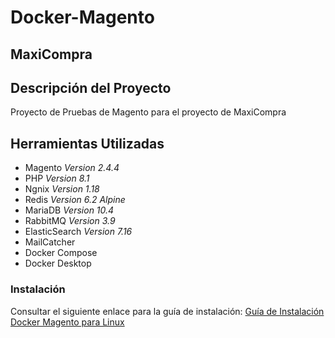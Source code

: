 # Docker-Magento
## MaxiCompra

## Descripción del Proyecto
Proyecto de Pruebas de Magento para el proyecto de MaxiCompra

## Herramientas Utilizadas
- Magento _Version 2.4.4_
- PHP _Version 8.1_
- Ngnix _Version 1.18_
- Redis _Version 6.2 Alpine_
- MariaDB _Version 10.4_
- RabbitMQ _Version 3.9_
- ElasticSearch _Version 7.16_
- MailCatcher
- Docker Compose
- Docker Desktop

### Instalación
Consultar el siguiente enlace para la guía de instalación:
[Guía de Instalación Docker Magento para Linux](https://docs.google.com/document/d/1MZR7bNXTa_WdbLAlAW-mAoS4U2oXaLUsKRvkthWYcPw/edit?usp=sharing)

